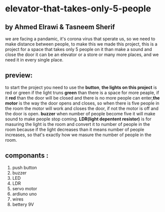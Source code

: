 # elevator-that-takes-only-5-people

## by Ahmed Elrawi & Tasneem Sherif 

we are facing a pandamic, it's corona virus that sperate us, so we need to make distance between 
people, to make this we made this project, this is a project for a space that takes only 5 people on 
it than make a sound and close the door
it can be an elevator or a store or many more places, and we need it in every single place.

## preview:

to start the project you need to use the **button**, 
**the lights on this project** is red or green if the 
light truns **green** than there is a space for more peaple, if it **red** than the door will be closed and there
is no more people can enter,**the motor** is the way the door opens and closes, so when there is five people 
in the room the motor will work and closes the door, if not the motor is off and the door is open.
**buzzer** when number of people become five it will make sound to make people stop coming.
**LDR(light depentent resistor)** is for masuring the light is the room and convert it to number of people 
in the room because if the light decreases than it means number of people increases, so that's exactly how 
we masure the number of people in the room.

## componants :

1. push button
2. buzzer
3. LED
4. LDR
5. servo motor
6. ardiuno uno
7. wires
8. bettery 9V


